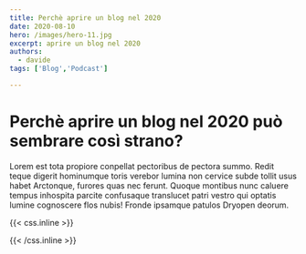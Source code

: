 ```yaml
---
title: Perchè aprire un blog nel 2020
date: 2020-08-10
hero: /images/hero-11.jpg
excerpt: aprire un blog nel 2020
authors:
  - davide
tags: ['Blog','Podcast']

---
```

# Perchè aprire un blog nel 2020 può sembrare così strano?

Lorem est tota propiore conpellat pectoribus de
pectora summo. <!--more-->Redit teque digerit hominumque toris verebor lumina non cervice
subde tollit usus habet Arctonque, furores quas nec ferunt. Quoque montibus nunc
caluere tempus inhospita parcite confusaque translucet patri vestro qui optatis
lumine cognoscere flos nubis! Fronde ipsamque patulos Dryopen deorum.

{{< css.inline >}}
<style>
.canon { background: white; width: 100%; height: auto;}
</style>
{{< /css.inline >}}
